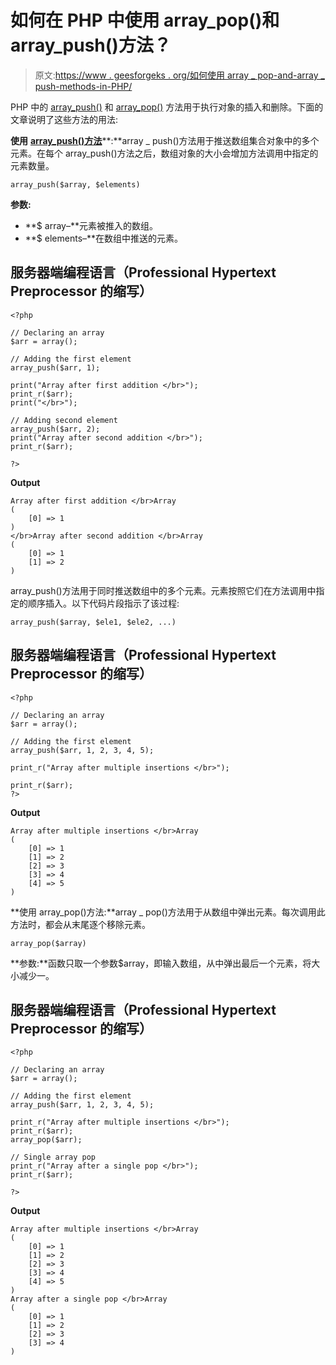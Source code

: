 # 如何在 PHP 中使用 array_pop()和 array_push()方法？

> 原文:[https://www . geesforgeks . org/如何使用 array _ pop-and-array _ push-methods-in-PHP/](https://www.geeksforgeeks.org/how-to-use-array_pop-and-array_push-methods-in-php/)

PHP 中的 [array_push()](https://www.geeksforgeeks.org/php-array_push-function/) 和 [array_pop()](https://www.geeksforgeeks.org/php-array_pop-function/) 方法用于执行对象的插入和删除。下面的文章说明了这些方法的用法:

**使用** [**array_push()方法**](https://www.geeksforgeeks.org/php-array_push-function/)**:**array _ push()方法用于推送数组集合对象中的多个元素。在每个 array_push()方法之后，数组对象的大小会增加方法调用中指定的元素数量。

```
array_push($array, $elements)
```

**参数:**

*   **$ array–**元素被推入的数组。
*   **$ elements–**在数组中推送的元素。

## 服务器端编程语言（Professional Hypertext Preprocessor 的缩写）

```
<?php

// Declaring an array
$arr = array();

// Adding the first element
array_push($arr, 1);

print("Array after first addition </br>");
print_r($arr);
print("</br>");

// Adding second element
array_push($arr, 2);
print("Array after second addition </br>");
print_r($arr);

?>
```

**Output**

```
Array after first addition </br>Array
(
    [0] => 1
)
</br>Array after second addition </br>Array
(
    [0] => 1
    [1] => 2
)
```

array_push()方法用于同时推送数组中的多个元素。元素按照它们在方法调用中指定的顺序插入。以下代码片段指示了该过程:

```
array_push($array, $ele1, $ele2, ...)
```

## 服务器端编程语言（Professional Hypertext Preprocessor 的缩写）

```
<?php

// Declaring an array
$arr = array();

// Adding the first element
array_push($arr, 1, 2, 3, 4, 5);

print_r("Array after multiple insertions </br>");

print_r($arr);
?>
```

**Output**

```
Array after multiple insertions </br>Array
(
    [0] => 1
    [1] => 2
    [2] => 3
    [3] => 4
    [4] => 5
)
```

**使用 array_pop()方法:**array _ pop()方法用于从数组中弹出元素。每次调用此方法时，都会从末尾逐个移除元素。

```
array_pop($array)
```

**参数:**函数只取一个参数$array，即输入数组，从中弹出最后一个元素，将大小减少一。

## 服务器端编程语言（Professional Hypertext Preprocessor 的缩写）

```
<?php

// Declaring an array
$arr = array();

// Adding the first element
array_push($arr, 1, 2, 3, 4, 5);

print_r("Array after multiple insertions </br>");
print_r($arr);
array_pop($arr);

// Single array pop
print_r("Array after a single pop </br>");
print_r($arr);

?>
```

**Output**

```
Array after multiple insertions </br>Array
(
    [0] => 1
    [1] => 2
    [2] => 3
    [3] => 4
    [4] => 5
)
Array after a single pop </br>Array
(
    [0] => 1
    [1] => 2
    [2] => 3
    [3] => 4
)
```